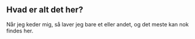 ## Hvad er alt det her?
Når jeg keder mig, så laver jeg bare et eller andet, og det meste kan nok findes her.
